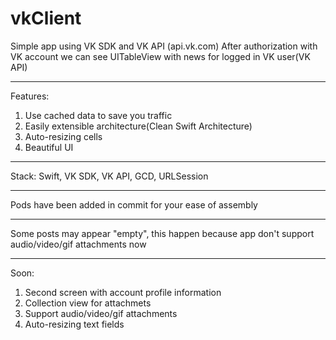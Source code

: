 # vkClient

Simple app using VK SDK and VK API (api.vk.com)
After authorization with VK account we can see UITableView with news for logged in VK user(VK API)
***
Features:
1) Use cached data to save you traffic
2) Easily extensible architecture(Clean Swift Architecture)
3) Auto-resizing cells 
4) Beautiful UI
***
Stack: 
Swift, VK SDK, VK API, GCD, URLSession


***
Pods have been added in commit for your ease of assembly
***
Some posts may appear "empty", this happen because app don't support audio/video/gif attachments now
***
Soon: 
1) Second screen with account profile information
2) Collection view for attachmets
3) Support audio/video/gif attachments
4) Auto-resizing text fields 


